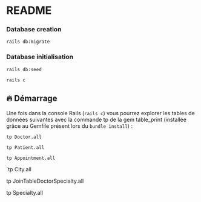 # README

### Database creation

`rails db:migrate`

### Database initialisation

`rails db:seed`

`rails c`


## 🔥 Démarrage

Une fois dans la console Rails (`rails c`) vous pourrez explorer les tables de données suivantes avec la commande tp de la gem table_print (installée grâce au Gemfile présent lors du `bundle install`) :

`tp Doctor.all`

`tp Patient.all`

`tp Appointment.all`

`tp City.all

tp JoinTableDoctorSpecialty.all

tp Specialty.all
